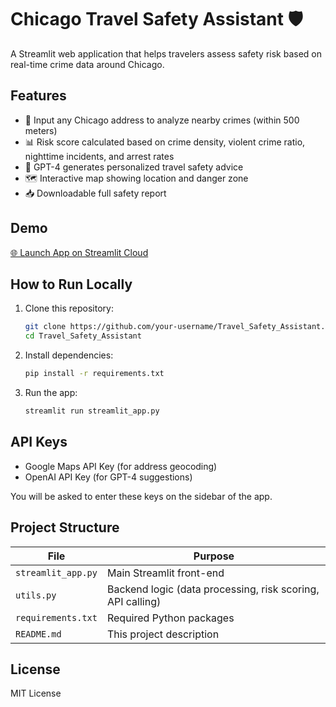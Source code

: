 # Chicago Travel Safety Assistant 🛡️

A Streamlit web application that helps travelers assess safety risk based on real-time crime data around Chicago.

## Features

- 📍 Input any Chicago address to analyze nearby crimes (within 500 meters)
- 📊 Risk score calculated based on crime density, violent crime ratio, nighttime incidents, and arrest rates
- 🧠 GPT-4 generates personalized travel safety advice
- 🗺️ Interactive map showing location and danger zone
- 📥 Downloadable full safety report

## Demo

[🌐 Launch App on Streamlit Cloud](https://share.streamlit.io/your-app-link)

## How to Run Locally

1. Clone this repository:
    ```bash
    git clone https://github.com/your-username/Travel_Safety_Assistant.git
    cd Travel_Safety_Assistant
    ```

2. Install dependencies:
    ```bash
    pip install -r requirements.txt
    ```

3. Run the app:
    ```bash
    streamlit run streamlit_app.py
    ```

## API Keys

- Google Maps API Key (for address geocoding)
- OpenAI API Key (for GPT-4 suggestions)

You will be asked to enter these keys on the sidebar of the app.

## Project Structure

| File | Purpose |
|-----|---------|
| `streamlit_app.py` | Main Streamlit front-end |
| `utils.py` | Backend logic (data processing, risk scoring, API calling) |
| `requirements.txt` | Required Python packages |
| `README.md` | This project description |

## License

MIT License
